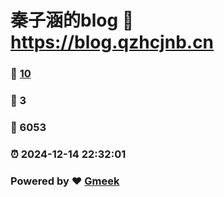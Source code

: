 # 秦子涵的blog :link: https://blog.qzhcjnb.cn 
### :page_facing_up: [10](https://blog.qzhcjnb.cn/tag.html) 
### :speech_balloon: 3 
### :hibiscus: 6053 
### :alarm_clock: 2024-12-14 22:32:01 
### Powered by :heart: [Gmeek](https://github.com/Meekdai/Gmeek)
